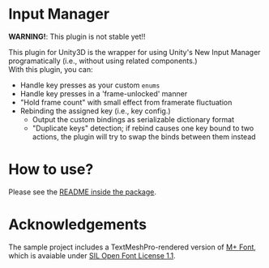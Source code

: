 # Input Manager

**WARNING!**: This plugin is not stable yet!!

This plugin for Unity3D is the wrapper for using Unity's New Input Manager
programatically (i.e., without using related components.)  
With this plugin, you can:

* Handle key presses as your custom `enums`
* Handle key presses in a 'frame-unlocked' manner
* "Hold frame count" with small effect from framerate fluctuation
* Rebinding the assigned key (i.e., key config.)
    * Output the custom bindings as serializable dictionary format
    * "Duplicate keys" detection; if rebind causes one key bound to two actions, the plugin will try to swap the binds between them instead

# How to use?

Please see the [README inside the package](Packages/com.clpsplug.input-manager/README.md).

# Acknowledgements

The sample project includes a TextMeshPro-rendered version of [M+ Font](https://github.com/coz-m/MPLUS_FONTS),
which is avaiable under [SIL Open Font License 1.1](https://github.com/coz-m/MPLUS_FONTS/blob/master/OFL.txt).
